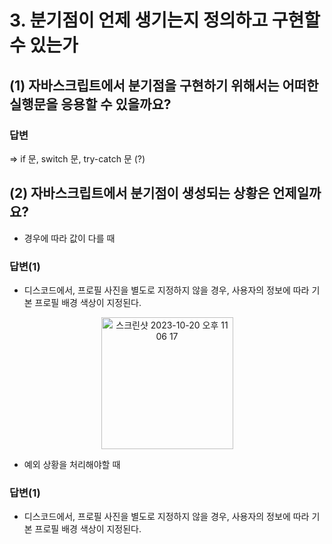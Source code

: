 # 3. 분기점이 언제 생기는지 정의하고 구현할 수 있는가

## (1) 자바스크립트에서 분기점을 구현하기 위해서는 어떠한 실행문을 응용할 수 있을까요?

### 답변

=> if 문, switch 문, try-catch 문 (?)

## (2) 자바스크립트에서 분기점이 생성되는 상황은 언제일까요?

- 경우에 따라 값이 다를 때

### 답변(1)

- 디스코드에서, 프로필 사진을 별도로 지정하지 않을 경우, 사용자의 정보에 따라 기본 프로필 배경 색상이 지정된다.

<div align ="center">

<img width="211" alt="스크린샷 2023-10-20 오후 11 06 17" src="https://github.com/2023-frontend1/First_Repo/assets/50646145/2716670f-ba31-4fa3-9b92-5836763ae0b1">

</div>

- 예외 상황을 처리해야할 때

### 답변(1)

- 디스코드에서, 프로필 사진을 별도로 지정하지 않을 경우, 사용자의 정보에 따라 기본 프로필 배경 색상이 지정된다.
